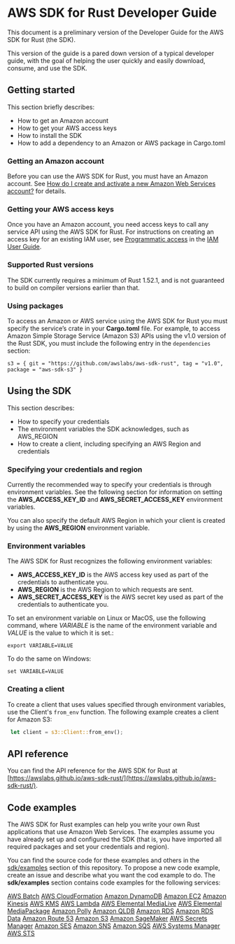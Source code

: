 # AWS SDK for Rust Developer Guide

This document is a preliminary version of the Developer Guide for the AWS SDK for Rust (the SDK).

This version of the guide is a pared down version of a typical developer guide, with the goal of helping the user quickly and easily download, consume, and use the SDK.

## Getting started 

This section briefly describes:

* How to get an Amazon account
* How to get your AWS access keys
* How to install the SDK
* How to add a dependency to an Amazon or AWS package in Cargo.toml

### Getting an Amazon account

Before you can use the AWS SDK for Rust, you must have an Amazon account. See [How do I create and activate a new Amazon Web Services account?](https://aws.amazon.com/premiumsupport/knowledge-center/create-and-activate-aws-account) for details.

### Getting your AWS access keys

Once you have an Amazon account, you need access keys to call any service API using the AWS SDK for Rust. 
For instructions on creating an access key for an existing IAM user, see [Programmatic access](https://docs.aws.amazon.com/general/latest/gr/aws-sec-cred-types.html#access-keys-and-secret-access-keys) in the [IAM User Guide](https://docs.aws.amazon.com/IAM/latest/UserGuide/).

### Supported Rust versions

The SDK currently requires a minimum of Rust 1.52.1, and is not guaranteed to build on compiler versions earlier than that. 

### Using packages

To access an Amazon or AWS service using the AWS SDK for Rust you must specify the service’s crate in your **Cargo.toml** file. 
For example, to access Amazon Simple Storage Service (Amazon S3) APIs using the v1.0 version of the Rust SDK, you must include the following entry in the `dependencies `section:

```
s3 = { git = "https://github.com/awslabs/aws-sdk-rust", tag = "v1.0", package = "aws-sdk-s3" }
```

## Using the SDK 

This section describes:

* How to specify your credentials
* The environment variables the SDK acknowledges, such as AWS_REGION
* How to create a client, including specifying an AWS Region and credentials

### Specifying your credentials and region

Currently the recommended way to specify your credentials is through environment variables. See the following section for information on setting the **AWS_ACCESS_KEY_ID** and **AWS_SECRET_ACCESS_KEY** environment variables.

You can also specify the default AWS Region in which your client is created by using the **AWS_REGION** environment variable. 

### Environment variables

The AWS SDK for Rust recognizes the following environment variables:

- **AWS_ACCESS_KEY_ID** is the AWS access key used as part of the credentials to authenticate you.
- **AWS_REGION** is the AWS Region to which requests are sent.
- **AWS_SECRET_ACCESS_KEY** is the AWS secret key used as part of the credentials to authenticate you.

To set an environment variable on Linux or MacOS, use the following command, where *VARIABLE* is the name of the environment variable and *VALUE* is the value to which it is set.:

```
export VARIABLE=VALUE
```

To do the same on Windows:

```
set VARIABLE=VALUE
```

### Creating a client

  To create a client that uses values specified through environment variables, use the Client's `from_env` function. 
The following example creates a client for Amazon S3:

```rust
 let client = s3::Client::from_env();
```

## API reference

You can find the API reference for the AWS SDK for Rust at [https://awslabs.github.io/aws-sdk-rust/](https://awslabs.github.io/aws-sdk-rust/).

## Code examples 

The AWS SDK for Rust examples can help you write your own Rust applications that use Amazon Web Services. The examples assume you have already set up and configured the SDK (that is, you have imported all required packages and set your credentials and region).

You can find the source code for these examples and others in the [sdk/examples](sdk-examples) section of this repository. To propose a new code example, create an  issue and describe what you want the cod example to do. 
The **sdk/examples** section contains code examples for the following services:

[AWS Batch](sdk/examples/batch)
[AWS CloudFormation](sdk/examples/cloudformation)
[Amazon DynamoDB](sdk/examples/dynamodb)
[Amazon EC2](sdk/examples/ec2)
[Amazon Kinesis](sdk/examples/kinesis)
[AWS KMS](sdk/examples/kms)
[AWS Lambda](sdk/examples/lambda)
[AWS Elemental MediaLive](sdk/examples/medialive)
[AWS Elemental MediaPackage](sdk/examples/mediapackage)
[Amazon Polly](sdk/examples/polly)
[Amazon QLDB](sdk/examples/qldb)
[Amazon RDS](sdk/examples/rds)
[Amazon RDS Data](sdk/examples/rdsdata)
[Amazon Route 53](sdk/examples/route53)
[Amazon S3](sdk/examples/s3)
[Amazon SageMaker](sdk/examples/sagemaker)
[AWS Secrets Manager](sdk/examples/secretsmanager)
[Amazon SES](sdk/examples/ses)
[Amazon SNS](sdk/examples/sns)
[Amazon SQS](sdk/examples/sqs)
[AWS Systems Manager](sdk/examples/ssm)
[AWS STS](sdk/examples/sts)
